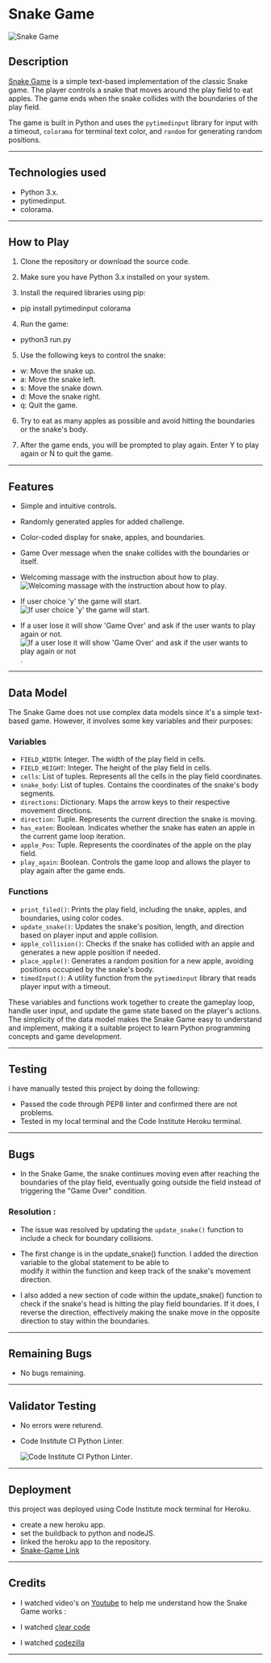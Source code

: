 # Snake Game

![Snake Game](assets/images/terminal-game.png)

## Description

[Snake Game](https://snake-game-eabe7ec81bef.herokuapp.com/) is a simple text-based implementation of the classic Snake game. The player controls a snake that moves around the play field to eat apples. The game ends when the snake collides with the boundaries of the play field.

The game is built in Python and uses the `pytimedinput` library for input with a timeout, `colorama` for terminal text color, and `random` for generating random positions.


--------------------------------------------------------------



## Technologies used

-   Python 3.x.
-   pytimedinput.
-   colorama.

--------------------------------------------------------------



## How to Play

1.  Clone the repository or download the source code.

2.  Make sure you have Python 3.x installed on your system.

3.  Install the required libraries using pip:
*   pip install pytimedinput colorama

4.  Run the game:
*  python3 run.py

5.  Use the following keys to control the snake:

*  w: Move the snake up.
*  a: Move the snake left.
*  s: Move the snake down.
*  d: Move the snake right.
*  q: Quit the game.

6.  Try to eat as many apples as possible and avoid hitting the boundaries or the snake's body.

7.  After the game ends, you will be prompted to play again. Enter Y to play again or N to quit the game.



--------------------------------------------------------------



## Features

-  Simple and intuitive controls.
-  Randomly generated apples for added challenge.
-  Color-coded display for snake, apples, and boundaries.
-  Game Over message when the snake collides with the boundaries or itself.



-  Welcoming massage with the instruction about how to play.
   ![Welcoming massage with the instruction about how to play](assets/images/welcome-massage.png).



-  If user choice 'y' the game will start.
   ![If user choice 'y' the game will start](assets/images/playing.png).


-  If a user lose it will show 'Game Over' and ask if the user wants to play again or not.
   ![If a user lose it will show 'Game Over' and ask if the user wants to play again or not](assets/images/game-over.png).

--------------------------------------------------------------




## Data Model

  The Snake Game does not use complex data models since it's a simple text-based game. However, it involves some key variables and their purposes:

### Variables

-  `FIELD_WIDTH`: Integer. The width of the play field in cells.
-  `FIELD_HEIGHT`: Integer. The height of the play field in cells.
-  `cells`: List of tuples. Represents all the cells in the play field coordinates.
-  `snake_body`: List of tuples. Contains the coordinates of the snake's body segments.
-  `directions`: Dictionary. Maps the arrow keys to their respective movement directions.
-  `direction`: Tuple. Represents the current direction the snake is moving.
-  `has_eaten`: Boolean. Indicates whether the snake has eaten an apple in the current game loop iteration.
-  `apple_Pos`: Tuple. Represents the coordinates of the apple on the play field.
-  `play_again`: Boolean. Controls the game loop and allows the player to play again after the game ends.

### Functions

-  `print_filed()`: Prints the play field, including the snake, apples, and boundaries, using color codes.
-  `update_snake()`: Updates the snake's position, length, and direction based on player input and apple collision.
-  `apple_collision()`: Checks if the snake has collided with an apple and generates a new apple position if needed.
-  `place_apple()`: Generates a random position for a new apple, avoiding positions occupied by the snake's body.
-  `timedInput()`: A utility function from the `pytimedinput` library that reads player input with a timeout.

  These variables and functions work together to create the gameplay loop, handle user input, and update the game state based on the player's actions. The simplicity of the data model makes the Snake Game easy to understand and implement, making it a suitable project to learn Python programming concepts and game development.



--------------------------------------------------------------



## Testing 

   i have manually tested this project by doing the following:

-  Passed the code through PEP8 linter and confirmed there are not problems.
-  Tested in my local terminal and the Code Institute Heroku terminal.





--------------------------------------------------------------



## Bugs

-  In the Snake Game, the snake continues moving even after reaching the boundaries of the play field, eventually going outside 
   the field instead of triggering the "Game Over" condition.

### Resolution :

-  The issue was resolved by updating the `update_snake()` function to include a check for boundary collisions.

*  The first change is in the update_snake() function. I added the direction variable to the global statement to be able to  
   modify it within the function and keep track of the snake's movement direction.

*  I also added a new section of code within the update_snake() function to check if the snake's head is hitting the play field 
   boundaries. If it does, I reverse the direction, effectively making the snake move in the opposite direction to stay within the boundaries.


--------------------------------------------------------------



## Remaining Bugs


- No bugs remaining.



--------------------------------------------------------------



## Validator Testing



-  No errors were returend.

-  Code Institute CI Python Linter.

   ![Code Institute CI Python Linter](assets/images/tester.png).



--------------------------------------------------------------



## Deployment

 this project was deployed using Code Institute mock terminal for Heroku.

-  create a new heroku app.
-  set the buildback to python and nodeJS.
-  linked the heroku app to the repository.
-  [Snake-Game Link](https://snake-game-eabe7ec81bef.herokuapp.com/)





--------------------------------------------------------------



## Credits

- I watched video's on [Youtube](https://www.youtube.com/) to help me understand how the Snake Game works :

- I watched [clear code](https://www.youtube.com/watch?v=lAIawk2IVIM&list=LL&index=2&t=1819s) 

- I watched [codezilla](https://www.youtube.com/watch?v=NFqjO5z1jx0)



--------------------------------------------------------------
